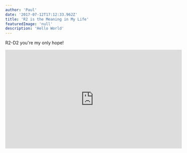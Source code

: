 ```yaml
---
author: 'Paul'
date: '2017-07-12T17:12:33.962Z'
title: 'R2 is the Meaning in My Life'
featuredImage: 'null'
description: 'Hello World'
---
```


R2-D2 you're my only hope!

<iframe width="560" height="315" src="https://www.youtube.com/embed/idCil0mNhoo" frameborder="0" allow="autoplay; encrypted-media" allowfullscreen></iframe>
